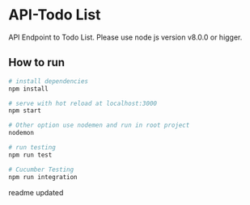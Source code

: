 # API-Todo List
API Endpoint to Todo List. Please use node js version v8.0.0 or higger.

## How to run
``` bash
# install dependencies
npm install

# serve with hot reload at localhost:3000
npm start

# Other option use nodemen and run in root project
nodemon

# run testing
npm run test

# Cucumber Testing
npm run integration

```

readme updated
